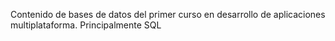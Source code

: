Contenido de bases de datos del primer curso en desarrollo de aplicaciones multiplataforma. Principalmente SQL

